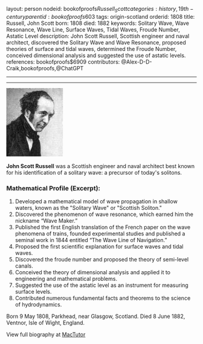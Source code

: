 layout: person
nodeid: bookofproofs$Russell_Scott
categories: history,19th-century
parentid: bookofproofs$603
tags: origin-scotland
orderid: 1808
title: Russell, John Scott
born: 1808
died: 1882
keywords: Solitary Wave, Wave Resonance, Wave Line, Surface Waves, Tidal Waves, Froude Number, Astatic Level
description: John Scott Russell, Scottish engineer and naval architect, discovered the Solitary Wave and Wave Resonance, proposed theories of surface and tidal waves, determined the Froude Number, conceived dimensional analysis and suggested the use of astatic levels.
references: bookofproofs$6909
contributors: @Alex-D-D-Craik,bookofproofs,@ChatGPT

---



---

![Russell_Scott.jpg](https://github.com/bookofproofs/bookofproofs.github.io/blob/main/_sources/_assets/images/portraits/Russell_Scott.jpg?raw=true)

**John Scott Russell** was a Scottish engineer and naval architect best known for his identification of a solitary wave: a precursor of today's solitons.

### Mathematical Profile (Excerpt):
1. Developed a mathematical model of wave propagation in shallow waters, known as the "Solitary Wave" or "Scottish Soliton."
2. Discovered the phenomenon of wave resonance, which earned him the nickname “Wave Maker.”
3. Published the first English translation of the French paper on the wave phenomena of trains, founded experimental studies and published a seminal work in 1844 entitled “The Wave Line of Navigation.”
4. Proposed the first scientific explanation for surface waves and tidal waves.
5. Discovered the froude number and proposed the theory of semi-level canals.
6. Conceived the theory of dimensional analysis and applied it to engineering and mathematical problems.
7. Suggested the use of the astatic level as an instrument for measuring surface levels.
8. Contributed numerous fundamental facts and theorems to the science of hydrodynamics.

Born 9 May 1808, Parkhead, near Glasgow, Scotland. Died 8 June 1882, Ventnor, Isle of Wight, England.

View full biography at [MacTutor](https://mathshistory.st-andrews.ac.uk/Biographies/Russell_Scott/)
